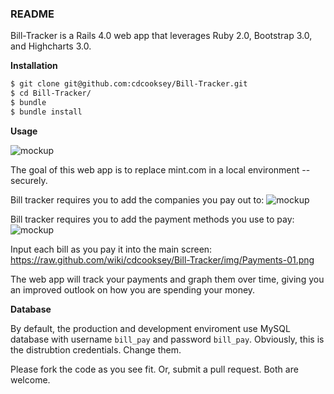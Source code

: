### README

Bill-Tracker is a Rails 4.0 web app that leverages Ruby 2.0, Bootstrap 3.0, and Highcharts 3.0.  

**Installation**
```bash
$ git clone git@github.com:cdcooksey/Bill-Tracker.git
$ cd Bill-Tracker/
$ bundle
$ bundle install
```

**Usage**

![mockup](https://raw.github.com/wiki/cdcooksey/Bill-Tracker/img/highcharts-01.png)

The goal of this web app is to replace mint.com in a local environment -- securely.  

Bill tracker requires you to add the companies you pay out to:
![mockup](https://raw.github.com/wiki/cdcooksey/Bill-Tracker/img/Companies-01.png)

Bill tracker requires you to add the payment methods you use to pay:
![mockup](https://raw.github.com/wiki/cdcooksey/Bill-Tracker/img/Methods-01.png)

Input each bill as you pay it into the main screen:
https://raw.github.com/wiki/cdcooksey/Bill-Tracker/img/Payments-01.png

The web app will track your payments and graph them over time, giving you an improved outlook on how you are spending your money. 

**Database**

By default, the production and development enviroment use MySQL database with username ```bill_pay``` and password ```bill_pay```.  Obviously, this is the distrubtion credentials.  Change them.

Please fork the code as you see fit.  Or, submit a pull request.  Both are welcome.

